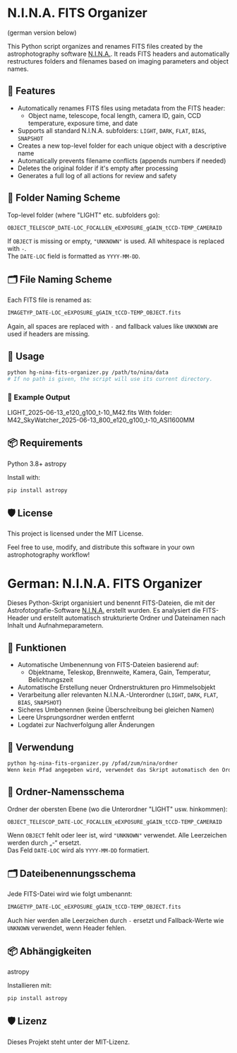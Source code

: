 # N.I.N.A. FITS Organizer
(german version below)

This Python script organizes and renames FITS files created by the astrophotography software [N.I.N.A.](https://nighttime-imaging.eu/). It reads FITS headers and automatically restructures folders and filenames based on imaging parameters and object names.

## 🔧 Features

- Automatically renames FITS files using metadata from the FITS header:
  - Object name, telescope, focal length, camera ID, gain, CCD temperature, exposure time, and date
- Supports all standard N.I.N.A. subfolders: `LIGHT`, `DARK`, `FLAT`, `BIAS`, `SNAPSHOT`
- Creates a new top-level folder for each unique object with a descriptive name
- Automatically prevents filename conflicts (appends numbers if needed)
- Deletes the original folder if it's empty after processing
- Generates a full log of all actions for review and safety

## 📂 Folder Naming Scheme

Top-level folder (where "LIGHT" etc. subfolders go):
```bash
OBJECT_TELESCOP_DATE-LOC_FOCALLEN_eEXPOSURE_gGAIN_tCCD-TEMP_CAMERAID
```
If `OBJECT` is missing or empty, `"UNKNOWN"` is used. All whitespace is replaced with `-`.  
The `DATE-LOC` field is formatted as `YYYY-MM-DD`.

## 🗂 File Naming Scheme

Each FITS file is renamed as:
```bash
IMAGETYP_DATE-LOC_eEXPOSURE_gGAIN_tCCD-TEMP_OBJECT.fits
```
Again, all spaces are replaced with `-` and fallback values like `UNKNOWN` are used if headers are missing.

## 🚀 Usage

```bash
python hg-nina-fits-organizer.py /path/to/nina/data
# If no path is given, the script will use its current directory.
```
### 📄 Example Output
LIGHT_2025-06-13_e120_g100_t-10_M42.fits
With folder:
M42_SkyWatcher_2025-06-13_800_e120_g100_t-10_ASI1600MM

## 📦 Requirements
Python 3.8+
astropy

Install with:

```bash
pip install astropy
```
## 🛡 License
This project is licensed under the MIT License.

Feel free to use, modify, and distribute this software in your own astrophotography workflow!


# German: N.I.N.A. FITS Organizer

Dieses Python-Skript organisiert und benennt FITS-Dateien, die mit der Astrofotografie-Software [N.I.N.A.](https://nighttime-imaging.eu/) erstellt wurden. Es analysiert die FITS-Header und erstellt automatisch strukturierte Ordner und Dateinamen nach Inhalt und Aufnahmeparametern.

## 🔧 Funktionen

- Automatische Umbenennung von FITS-Dateien basierend auf:
  - Objektname, Teleskop, Brennweite, Kamera, Gain, Temperatur, Belichtungszeit
- Automatische Erstellung neuer Ordnerstrukturen pro Himmelsobjekt
- Verarbeitung aller relevanten N.I.N.A.-Unterordner (`LIGHT`, `DARK`, `FLAT`, `BIAS`, `SNAPSHOT`)
- Sicheres Umbenennen (keine Überschreibung bei gleichen Namen)
- Leere Ursprungsordner werden entfernt
- Logdatei zur Nachverfolgung aller Änderungen

## 🚀 Verwendung

```bash
python hg-nina-fits-organizer.py /pfad/zum/nina/ordner
Wenn kein Pfad angegeben wird, verwendet das Skript automatisch den Ordner, in dem es liegt.
```
## 📂 Ordner-Namensschema

Ordner der obersten Ebene (wo die Unterordner "LIGHT" usw. hinkommen):
```bash
OBJECT_TELESCOP_DATE-LOC_FOCALLEN_eEXPOSURE_gGAIN_tCCD-TEMP_CAMERAID
```
Wenn `OBJECT` fehlt oder leer ist, wird `"UNKNOWN"` verwendet. Alle Leerzeichen werden durch „-“ ersetzt.  
Das Feld `DATE-LOC` wird als `YYYY-MM-DD` formatiert.

## 🗂 Dateibenennungsschema

Jede FITS-Datei wird wie folgt umbenannt:
```bash
IMAGETYP_DATE-LOC_eEXPOSURE_gGAIN_tCCD-TEMP_OBJECT.fits
```
Auch hier werden alle Leerzeichen durch `-` ersetzt und Fallback-Werte wie `UNKNOWN` verwendet, wenn Header fehlen.

## 📦 Abhängigkeiten
astropy

Installieren mit:
```bash
pip install astropy
```
## 🛡 Lizenz
Dieses Projekt steht unter der MIT-Lizenz.

